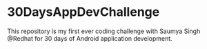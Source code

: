 # 30DaysAppDevChallenge
This repository is my first ever coding challenge with Saumya Singh @Redhat for 30 days of Android application development.
